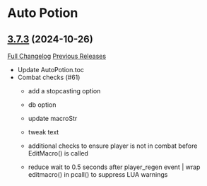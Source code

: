 # Auto Potion

## [3.7.3](https://github.com/ollidiemaus/AutoPotion/tree/3.7.3) (2024-10-26)
[Full Changelog](https://github.com/ollidiemaus/AutoPotion/compare/3.7.2...3.7.3) [Previous Releases](https://github.com/ollidiemaus/AutoPotion/releases)

- Update AutoPotion.toc  
- Combat checks (#61)  
    * add a stopcasting option  
    * db option  
    * update macroStr  
    * tweak text  
    * additional checks to ensure player is not in combat before EditMacro() is called  
    * reduce wait to 0.5 seconds after player\_regen event | wrap editmacro() in pcall() to suppress LUA warnings  